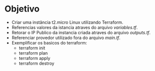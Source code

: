 # Objetivo

- Criar uma instância t2.micro Linux utilizando Terraform.
- Referencias valores da istancia atraves do arquivo _variables.tf_.
- Retorar o IP Publico da instancia criada atraves do arquivo _outputs.tf_.
- Referenciar provedor utilizado fora do arquivo _main.tf_.
- Exemplificar os basicos do terraform:
  - terraform init
  - terraform plan
  - terraform apply
  - terraform destroy
